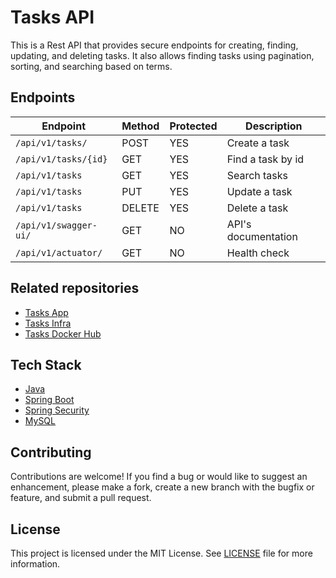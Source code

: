 # Tasks API

This is a Rest API that provides secure endpoints for creating, finding, updating, and deleting tasks. It also allows finding tasks using pagination, sorting, and searching based on terms.

## Endpoints

| Endpoint              | Method | Protected | Description         |
|-----------------------| ------ |-----------|---------------------|
| `/api/v1/tasks/`      | POST   | YES       | Create a task       |
| `/api/v1/tasks/{id}`  | GET    | YES       | Find a task by id   |
| `/api/v1/tasks`       | GET    | YES       | Search tasks        |
| `/api/v1/tasks`       | PUT    | YES       | Update a task       |
| `/api/v1/tasks`       | DELETE | YES       | Delete a task       |
| `/api/v1/swagger-ui/` | GET    | NO        | API's documentation |
| `/api/v1/actuator/`   | GET    | NO        | Health check        |

## Related repositories

- [Tasks App](https://github.com/sesaquecruz/react-tasks-app)
- [Tasks Infra](https://github.com/sesaquecruz/k8s-tasks-infra)
- [Tasks Docker Hub](https://hub.docker.com/r/sesaquecruz/java-tasks-api/tags)


## Tech Stack

- [Java](https://www.java.com/en/)
- [Spring Boot](https://spring.io/projects/spring-boot/)
- [Spring Security](https://spring.io/projects/spring-security)
- [MySQL](https://www.mysql.com/)

## Contributing

Contributions are welcome! If you find a bug or would like to suggest an enhancement, please make a fork, create a new branch with the bugfix or feature, and submit a pull request.

## License

This project is licensed under the MIT License. See [LICENSE](./LICENSE) file for more information.

